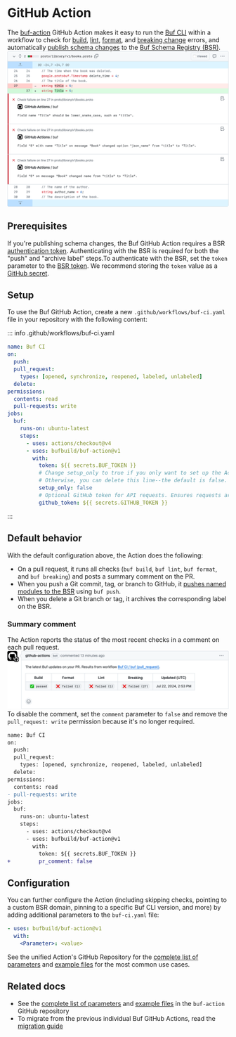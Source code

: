 # GitHub Action

The [buf-action](https://github.com/bufbuild/buf-action) GitHub Action makes it easy to run the [Buf CLI](https://buf.build) within a workflow to check for [build](../../reference/cli/buf/build/), [lint](../../lint/overview/), [format](../../format/style/), and [breaking change](../../breaking/overview/) errors, and automatically [publish schema changes](../../bsr/module/publish/) to the [Buf Schema Registry (BSR)](https://buf.build/product/bsr).![Annotations example for lint and breaking changes](../../images/integrations/gh-annotations-example.png "Annotations example")

## Prerequisites

If you're publishing schema changes, the Buf GitHub Action requires a BSR [authentication token](../../bsr/authentication/#create-a-token). Authenticating with the BSR is required for both the "push" and "archive label" steps.To authenticate with the BSR, set the `token` parameter to the [BSR token](../../bsr/authentication/#create-a-token). We recommend storing the `token` value as a [GitHub secret](https://docs.github.com/en/actions/security-guides/encrypted-secrets).

## Setup

To use the Buf GitHub Action, create a new `.github/workflows/buf-ci.yaml` file in your repository with the following content:

::: info .github/workflows/buf-ci.yaml

```yaml
name: Buf CI
on:
  push:
  pull_request:
    types: [opened, synchronize, reopened, labeled, unlabeled]
  delete:
permissions:
  contents: read
  pull-requests: write
jobs:
  buf:
    runs-on: ubuntu-latest
    steps:
      - uses: actions/checkout@v4
      - uses: bufbuild/buf-action@v1
        with:
          token: ${{ secrets.BUF_TOKEN }}
          # Change setup_only to true if you only want to set up the Action and not execute other commands.
          # Otherwise, you can delete this line--the default is false.
          setup_only: false
          # Optional GitHub token for API requests. Ensures requests aren't rate limited.
          github_token: ${{ secrets.GITHUB_TOKEN }}
```

:::

## Default behavior

With the default configuration above, the Action does the following:

- On a pull request, it runs all checks (`buf build`, `buf lint`, `buf format`, and `buf breaking`) and posts a summary comment on the PR.
- When you push a Git commit, tag, or branch to GitHub, it [pushes named modules to the BSR](../../bsr/module/publish/) using `buf push`.
- When you delete a Git branch or tag, it archives the corresponding label on the BSR.

### Summary comment

The Action reports the status of the most recent checks in a comment on each pull request.![Comment example showing the GitHub summary](../../images/integrations/gh-comment-example.png "Summary comment example")To disable the comment, set the `comment` parameter to `false` and remove the `pull_request: write` permission because it's no longer required.

```diff
name: Buf CI
on:
  push:
  pull_request:
    types: [opened, synchronize, reopened, labeled, unlabeled]
  delete:
permissions:
  contents: read
- pull-requests: write
jobs:
  buf:
    runs-on: ubuntu-latest
    steps:
      - uses: actions/checkout@v4
      - uses: bufbuild/buf-action@v1
        with:
          token: ${{ secrets.BUF_TOKEN }}
+         pr_comment: false
```

## Configuration

You can further configure the Action (including skipping checks, pointing to a custom BSR domain, pinning to a specific Buf CLI version, and more) by adding additional parameters to the `buf-ci.yaml` file:

```yaml
- uses: bufbuild/buf-action@v1
  with:
    <Parameter>: <value>
```

See the unified Action's GitHub Repository for the [complete list of parameters](https://github.com/bufbuild/buf-action?tab=readme-ov-file#configuration) and [example files](https://github.com/bufbuild/buf-action/tree/main/examples) for the most common use cases.

## Related docs

- See the [complete list of parameters](https://github.com/bufbuild/buf-action?tab=readme-ov-file#configuration) and [example files](https://github.com/bufbuild/buf-action/tree/main/examples) in the `buf-action` GitHub repository
- To migrate from the previous individual Buf GitHub Actions, read the [migration guide](../../migration-guides/migrate-to-buf-action/)

